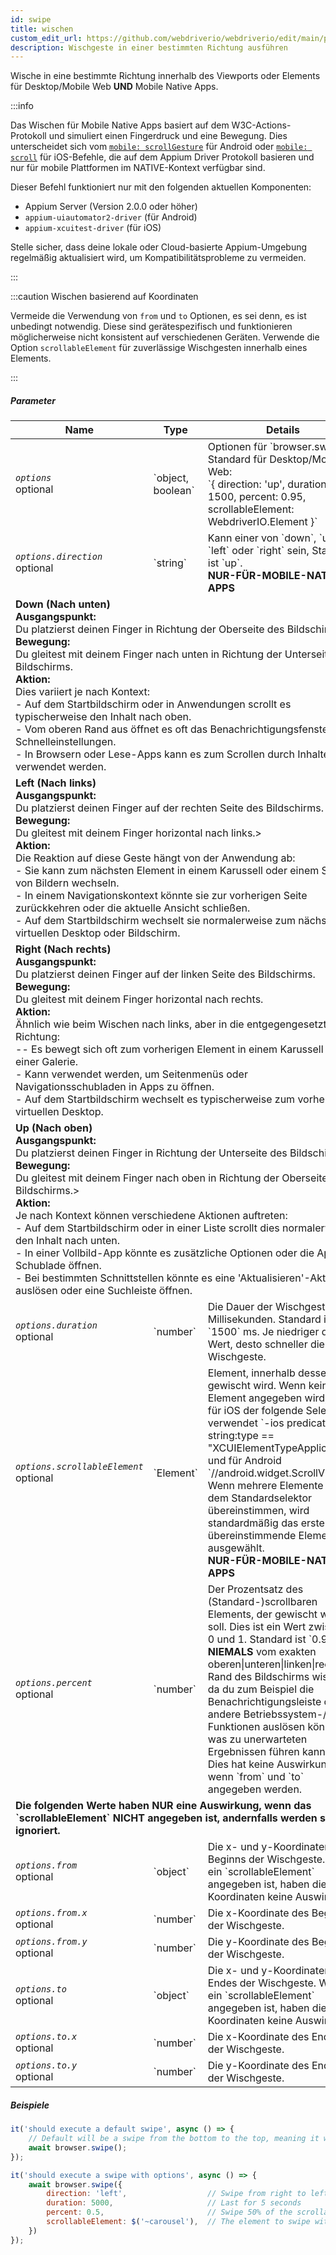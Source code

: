 ```yaml
---
id: swipe
title: wischen
custom_edit_url: https://github.com/webdriverio/webdriverio/edit/main/packages/webdriverio/src/commands/mobile/swipe.ts
description: Wischgeste in einer bestimmten Richtung ausführen
---
```


Wische in eine bestimmte Richtung innerhalb des Viewports oder Elements für Desktop/Mobile Web <strong>UND</strong> Mobile Native Apps.

:::info

Das Wischen für Mobile Native Apps basiert auf dem W3C-Actions-Protokoll und simuliert einen Fingerdruck und eine Bewegung.
Dies unterscheidet sich vom [`mobile: scrollGesture`](https://github.com/appium/appium-uiautomator2-driver/blob/master/docs/android-mobile-gestures.md#mobile-scrollgesture) für Android
oder [`mobile: scroll`](https://appium.github.io/appium-xcuitest-driver/latest/reference/execute-methods/#mobile-scroll) für iOS-Befehle, die auf dem Appium Driver Protokoll basieren und
nur für mobile Plattformen im NATIVE-Kontext verfügbar sind.

Dieser Befehl funktioniert nur mit den folgenden aktuellen Komponenten:
 - Appium Server (Version 2.0.0 oder höher)
 - `appium-uiautomator2-driver` (für Android)
 - `appium-xcuitest-driver` (für iOS)

Stelle sicher, dass deine lokale oder Cloud-basierte Appium-Umgebung regelmäßig aktualisiert wird, um Kompatibilitätsprobleme zu vermeiden.

:::

:::caution Wischen basierend auf Koordinaten

Vermeide die Verwendung von `from` und `to` Optionen, es sei denn, es ist unbedingt notwendig. Diese sind gerätespezifisch und funktionieren möglicherweise nicht konsistent auf verschiedenen Geräten.
Verwende die Option `scrollableElement` für zuverlässige Wischgesten innerhalb eines Elements.

:::

##### Parameter

<table>
  <thead>
    <tr>
      <th>Name</th><th>Type</th><th>Details</th>
    </tr>
  </thead>
  <tbody>
    <tr>
      <td><code><var>options</var></code><br /><span className="label labelWarning">optional</span></td>
      <td>`object, boolean`</td>
      <td>Optionen für `browser.swipe()`. Standard für Desktop/Mobile Web: <br/> `{ direction: 'up', duration: 1500, percent: 0.95, scrollableElement: WebdriverIO.Element }`</td>
    </tr>
    <tr>
      <td><code><var>options.direction</var></code><br /><span className="label labelWarning">optional</span></td>
      <td>`string`</td>
      <td>Kann einer von `down`, `up`, `left` oder `right` sein, Standard ist `up`. <br /><strong>NUR-FÜR-MOBILE-NATIVE-APPS</strong></td>
    </tr>
    <tr>
                      <td colspan="3"><strong>Down (Nach unten)</strong><br /><strong>Ausgangspunkt:</strong><br/>Du platzierst deinen Finger in Richtung der Oberseite des Bildschirms.<br/><strong>Bewegung:</strong><br/>Du gleitest mit deinem Finger nach unten in Richtung der Unterseite des Bildschirms.<br/><strong>Aktion:</strong><br/>Dies variiert je nach Kontext:<br />- Auf dem Startbildschirm oder in Anwendungen scrollt es typischerweise den Inhalt nach oben.<br />- Vom oberen Rand aus öffnet es oft das Benachrichtigungsfenster oder Schnelleinstellungen.<br />- In Browsern oder Lese-Apps kann es zum Scrollen durch Inhalte verwendet werden.</td>
            </tr>
    <tr>
                      <td colspan="3"><strong>Left (Nach links)</strong><br /><strong>Ausgangspunkt:</strong><br/>Du platzierst deinen Finger auf der rechten Seite des Bildschirms.<br/><strong>Bewegung:</strong><br/>Du gleitest mit deinem Finger horizontal nach links.><br/><strong>Aktion:</strong><br/>Die Reaktion auf diese Geste hängt von der Anwendung ab:<br />- Sie kann zum nächsten Element in einem Karussell oder einem Satz von Bildern wechseln.<br />- In einem Navigationskontext könnte sie zur vorherigen Seite zurückkehren oder die aktuelle Ansicht schließen.<br />- Auf dem Startbildschirm wechselt sie normalerweise zum nächsten virtuellen Desktop oder Bildschirm.</td>
            </tr>
    <tr>
                      <td colspan="3"><strong>Right (Nach rechts)</strong><br /><strong>Ausgangspunkt:</strong><br/>Du platzierst deinen Finger auf der linken Seite des Bildschirms.<br/><strong>Bewegung:</strong><br/>Du gleitest mit deinem Finger horizontal nach rechts.<br/><strong>Aktion:</strong><br/>Ähnlich wie beim Wischen nach links, aber in die entgegengesetzte Richtung:<br />-- Es bewegt sich oft zum vorherigen Element in einem Karussell oder einer Galerie.<br />- Kann verwendet werden, um Seitenmenüs oder Navigationsschubladen in Apps zu öffnen.<br />- Auf dem Startbildschirm wechselt es typischerweise zum vorherigen virtuellen Desktop.</td>
            </tr>
    <tr>
                      <td colspan="3"><strong>Up (Nach oben)</strong><br /><strong>Ausgangspunkt:</strong><br/>Du platzierst deinen Finger in Richtung der Unterseite des Bildschirms.<br/><strong>Bewegung:</strong><br/>Du gleitest mit deinem Finger nach oben in Richtung der Oberseite des Bildschirms.><br/><strong>Aktion:</strong><br/>Je nach Kontext können verschiedene Aktionen auftreten:<br />- Auf dem Startbildschirm oder in einer Liste scrollt dies normalerweise den Inhalt nach unten.<br />- In einer Vollbild-App könnte es zusätzliche Optionen oder die App-Schublade öffnen.<br />- Bei bestimmten Schnittstellen könnte es eine 'Aktualisieren'-Aktion auslösen oder eine Suchleiste öffnen.</td>
            </tr>
    <tr>
      <td><code><var>options.duration</var></code><br /><span className="label labelWarning">optional</span></td>
      <td>`number`</td>
      <td>Die Dauer der Wischgeste in Millisekunden. Standard ist `1500` ms. Je niedriger der Wert, desto schneller die Wischgeste.</td>
    </tr>
    <tr>
      <td><code><var>options.scrollableElement</var></code><br /><span className="label labelWarning">optional</span></td>
      <td>`Element`</td>
      <td>Element, innerhalb dessen gewischt wird. Wenn kein Element angegeben wird, wird für iOS der folgende Selektor verwendet `-ios predicate string:type == "XCUIElementTypeApplication"` und für Android `//android.widget.ScrollView'`. Wenn mehrere Elemente mit dem Standardselektor übereinstimmen, wird standardmäßig das erste übereinstimmende Element ausgewählt. <br /> <strong>NUR-FÜR-MOBILE-NATIVE-APPS</strong></td>
    </tr>
    <tr>
      <td><code><var>options.percent</var></code><br /><span className="label labelWarning">optional</span></td>
      <td>`number`</td>
      <td>Der Prozentsatz des (Standard-)scrollbaren Elements, der gewischt werden soll. Dies ist ein Wert zwischen 0 und 1. Standard ist `0.95`.<br /><strong>NIEMALS</strong> vom exakten oberen|unteren|linken|rechten Rand des Bildschirms wischen, da du zum Beispiel die Benachrichtigungsleiste oder andere Betriebssystem-/App-Funktionen auslösen könntest, was zu unerwarteten Ergebnissen führen kann.<br />Dies hat keine Auswirkung, wenn `from` und `to` angegeben werden.</td>
    </tr>
    <tr>
              <td colspan="3"><strong>Die folgenden Werte haben <strong>NUR</strong> eine Auswirkung, wenn das `scrollableElement` <strong>NICHT</strong> angegeben ist, andernfalls werden sie ignoriert.</strong></td>
            </tr>
    <tr>
      <td><code><var>options.from</var></code><br /><span className="label labelWarning">optional</span></td>
      <td>`object`</td>
      <td>Die x- und y-Koordinaten des Beginns der Wischgeste. Wenn ein `scrollableElement` angegeben ist, haben diese Koordinaten keine Auswirkung.</td>
    </tr>
    <tr>
      <td><code><var>options.from.x</var></code><br /><span className="label labelWarning">optional</span></td>
      <td>`number`</td>
      <td>Die x-Koordinate des Beginns der Wischgeste.</td>
    </tr>
    <tr>
      <td><code><var>options.from.y</var></code><br /><span className="label labelWarning">optional</span></td>
      <td>`number`</td>
      <td>Die y-Koordinate des Beginns der Wischgeste.</td>
    </tr>
    <tr>
      <td><code><var>options.to</var></code><br /><span className="label labelWarning">optional</span></td>
      <td>`object`</td>
      <td>Die x- und y-Koordinaten des Endes der Wischgeste. Wenn ein `scrollableElement` angegeben ist, haben diese Koordinaten keine Auswirkung.</td>
    </tr>
    <tr>
      <td><code><var>options.to.x</var></code><br /><span className="label labelWarning">optional</span></td>
      <td>`number`</td>
      <td>Die x-Koordinate des Endes der Wischgeste.</td>
    </tr>
    <tr>
      <td><code><var>options.to.y</var></code><br /><span className="label labelWarning">optional</span></td>
      <td>`number`</td>
      <td>Die y-Koordinate des Endes der Wischgeste.</td>
    </tr>
  </tbody>
</table>

##### Beispiele

```js title="swipe.js"
it('should execute a default swipe', async () => {
    // Default will be a swipe from the bottom to the top, meaning it will swipe UP
    await browser.swipe();
});

```

```js title="swipe.with.options.js"
it('should execute a swipe with options', async () => {
    await browser.swipe({
        direction: 'left',                  // Swipe from right to left
        duration: 5000,                     // Last for 5 seconds
        percent: 0.5,                       // Swipe 50% of the scrollableElement
        scrollableElement: $('~carousel'),  // The element to swipe within
    })
});
```